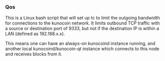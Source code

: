 ### Qos ###

This is a Linux bash script that will set up tc to limit the outgoing bandwidth for connections to the kunocoin network. It limits outbound TCP traffic with a source or destination port of 9333, but not if the destination IP is within a LAN (defined as 192.168.x.x).

This means one can have an always-on kunocoind instance running, and another local kunocoind/kunocoin-qt instance which connects to this node and receives blocks from it.

